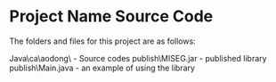 # Project Name Source Code

The folders and files for this project are as follows:

Java\ca\aodong\ - Source codes
publish\MISEG.jar - published library
publish\Main.java - an example of using the library